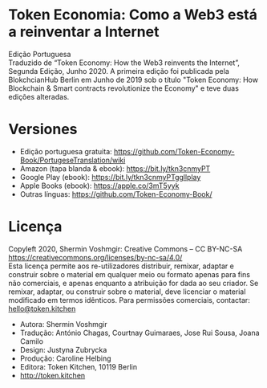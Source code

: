 # Token Economia: Como a Web3 está a reinventar a Internet
Edição Portuguesa<br>
Traduzido de “Token Economy: How the Web3 reinvents the Internet”, Segunda Edição, Junho 2020. A primeira edição foi publicada pela BlokchcianHub Berlin em Junho de 2019 sob o título "Token Economy: How Blockchain & Smart contracts revolutionize the Economy" e teve duas edições alteradas.

# Versiones
* Edição portuguesa gratuita: https://github.com/Token-Economy-Book/PortugeseTranslation/wiki<br>
* Amazon (tapa blanda & ebook): https://bit.ly/tkn3cnmyPT
* Google Play (ebook): https://bit.ly/tkn3cnmyPTggllplay
* Apple Books (ebook): https://apple.co/3mT5yyk
* Outras línguas: https://github.com/Token-Economy-Book/

# Licença
Copyleft 2020, Shermin Voshmgir: Creative Commons – CC BY-NC-SA<br>
https://creativecommons.org/licenses/by-nc-sa/4.0/ <br>
Esta licença permite aos re-utilizadores distribuir, remixar, adaptar e construir sobre o material em qualquer meio ou formato apenas para fins não comerciais, e apenas enquanto a atribuição for dada ao seu criador. Se remixar, adaptar, ou construir sobre o material, deve licenciar o material modificado em termos idênticos. Para permissões comerciais, contactar: hello@token.kitchen

* Autora: Shermin Voshmgir
* Tradução: António Chagas, Courtnay Guimaraes, Jose Rui Sousa, Joana Camilo
* Design: Justyna Zubrycka
* Produção: Caroline Helbing
* Editora: Token Kitchen, 10119 Berlin
* http://token.kitchen
